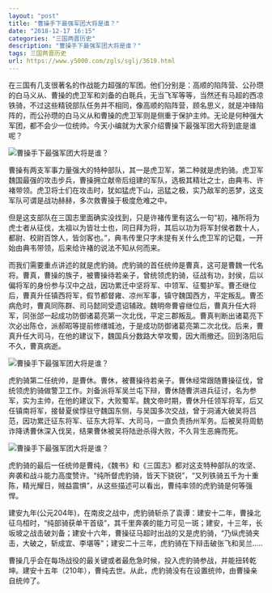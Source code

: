 ```yaml
---
layout: "post"
title: "曹操手下最强军团大将是谁？"
date: "2018-12-17 16:15"
categories: "三国两晋历史"
description: "曹操手下最强军团大将是谁？"
tags: 三国两晋历史
url: https://www.y5000.com/zgls/sglj/3619.html
---
```






在三国有几支很著名的作战能力超强的军团。他们分别是：高顺的陷阵营、公孙瓒的白马义从、曹操的虎卫军和刘备的白毦兵，无当飞军等等，当然还有马超的西凉铁骑，不过这些精锐部队任务并不相同，像高顺的陷阵营，顾名思义，就是冲锋陷阵的，而公孙瓒的白马义从和曹操的虎卫军则是侧重于保护主帅。无论是何种强大军团，都不会少一位统帅。今天小编就为大家介绍曹操下最强军团大将到底是谁呢？

![曹操手下最强军团大将是谁？](/uploads/allimg/161021/6-161021091432b9.JPG)

曹操有两支军事力量强大的特种部队，其一是虎卫军，第二种就是虎豹骑。虎卫军魏国最强的攻击步兵，曹操拥立献帝后组建的军队，选极其精壮之士，由典韦、许褚带领。虎卫将士们在攻击时，犹如猛虎下山，迅猛之极，实乃敌军的恶梦，这支军队可谓是战功赫赫，多次救曹操于极度危难之中。

但是这支部队在三国志里面确实没找到，只是许褚传里有这么一句“初，褚所将为虎士者从征伐，太祖以为皆壮士也，同日拜为将，其后以功为将军封侯者数十人，都尉、校尉百馀人，皆剑客也。”，典韦传里只字未提有关什么虎卫军的记载，一开始由典韦带领，后来给许褚的说法不知从何而来。

而我们需要重点讲述的就是虎豹骑。虎豹骑的首任统帅是曹真，这可是曹魏一代名将。曹真，曹操的族子，被曹操待若亲子，曾统领虎豹骑，征战有功，封侯，后以偏将军的身份参与汉中之战，因功累迁中坚将军、中领军、征蜀护军。曹丕继位后，曹真升任镇西将军，假节都督雍、凉州军事，镇守魏国西方，平定叛乱。曹丕病危时，曹真同陈群、司马懿同受遗诏辅政。魏明帝曹睿继位后，曹真升任大将军，同张郃一起成功防御诸葛亮第一次北伐，平定三郡叛乱。曹真判断出诸葛亮下次必出陈仓，派郝昭等提前修缮城池，于是成功防御诸葛亮第二次北伐。后来，曹真升任大司马，在他的建议下，魏国兵分数路大举攻蜀，因大雨撤还。回到洛阳后不久，曹真病逝。

![曹操手下最强军团大将是谁？](/uploads/allimg/161021/6-161021091522A3.JPG)

虎豹骑第二任统帅，是曹休。曹休，被曹操待若亲子。曹休经常跟随曹操征伐，曾统领虎豹骑做警卫工作。刘备派将军吴兰屯下辩，曹休随曹洪进兵征讨，名为参军，实为主帅，在他的建议下，大败蜀军。魏文帝时期，曹休升任领军将军，后又任镇南将军，接替夏侯惇驻守魏国东侧，与吴国多次交战，曾于洞浦大破吴将吕范，因功累迁征东将军、征东大将军、大司马，一直负责扬州军务。后被吴将周鲂诈降诱曹休深入伐吴，结果曹休被吴将陆逊杀得大败，不久背生恶痈而死。

![曹操手下最强军团大将是谁？](/uploads/allimg/161021/6-16102109164E49.JPG)

虎豹骑的最后一任统帅是曹纯，《魏书》和《三国志》都对这支特种部队的攻坚、奔袭和战斗能力高度赞许。“纯所督虎豹骑，皆天下骁锐”，“又列铁骑五千为十重陈，精光耀日，贼益震惧”，从这些描述可以看出，曹纯率领的虎豹骑是何等强悍。

建安九年(公元204年)，在南皮之战中，虎豹骑斩杀了袁谭：建安十二年，曹操北征乌桓时，“纯部骑获单干首级”，其千里奔袭的能力可见一斑；建安，十三年，长坂坡之战击破刘备；建安十六年，曹操征马超时出战的又是虎豹骑，“乃纵虎骑夹击，大破之，斩成宜、李堪等”；建安二十三年，虎豹骑在下辩击破张飞和吴兰.....

曹操几乎会在每场战役的最关键或者最危急时候，投入虎豹骑参战，并能扭转乾坤。建安十五年（210年），曹纯去世。从此，虎豹骑没有在设置统帅，由曹操亲自统帅了。
